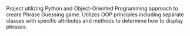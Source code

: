 Project utilizing Python and Object-Oriented Programming approach to create Phrase Guessing game. Utilizes OOP principles including separate classes with specific attributes and methods to determine how to display phrases.
